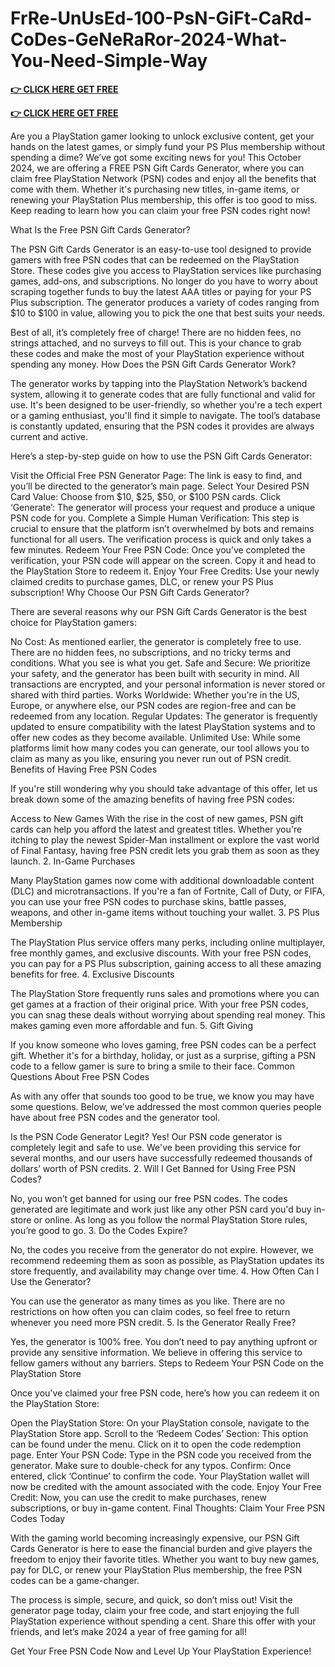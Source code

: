 # FrRe-UnUsEd-100-PsN-GiFt-CaRd-CoDes-GeNeRaRor-2024-What-You-Need-Simple-Way

**[👉 CLICK HERE GET FREE](https://tinyurl.com/ypwnb3m4)**

**[👉 CLICK HERE GET FREE](https://tinyurl.com/ypwnb3m4)**

Are you a PlayStation gamer looking to unlock exclusive content, get your hands on the latest games, or simply fund your PS Plus membership without spending a dime? We’ve got some exciting news for you! This October 2024, we are offering a FREE PSN Gift Cards Generator, where you can claim free PlayStation Network (PSN) codes and enjoy all the benefits that come with them. Whether it's purchasing new titles, in-game items, or renewing your PlayStation Plus membership, this offer is too good to miss. Keep reading to learn how you can claim your free PSN codes right now!

What Is the Free PSN Gift Cards Generator?

The PSN Gift Cards Generator is an easy-to-use tool designed to provide gamers with free PSN codes that can be redeemed on the PlayStation Store. These codes give you access to PlayStation services like purchasing games, add-ons, and subscriptions. No longer do you have to worry about scraping together funds to buy the latest AAA titles or paying for your PS Plus subscription. The generator produces a variety of codes ranging from $10 to $100 in value, allowing you to pick the one that best suits your needs.

Best of all, it’s completely free of charge! There are no hidden fees, no strings attached, and no surveys to fill out. This is your chance to grab these codes and make the most of your PlayStation experience without spending any money. How Does the PSN Gift Cards Generator Work?

The generator works by tapping into the PlayStation Network’s backend system, allowing it to generate codes that are fully functional and valid for use. It's been designed to be user-friendly, so whether you're a tech expert or a gaming enthusiast, you'll find it simple to navigate. The tool’s database is constantly updated, ensuring that the PSN codes it provides are always current and active.

Here’s a step-by-step guide on how to use the PSN Gift Cards Generator:

Visit the Official Free PSN Generator Page: The link is easy to find, and you’ll be directed to the generator’s main page.
Select Your Desired PSN Card Value: Choose from $10, $25, $50, or $100 PSN cards.
Click ‘Generate’: The generator will process your request and produce a unique PSN code for you.
Complete a Simple Human Verification: This step is crucial to ensure that the platform isn’t overwhelmed by bots and remains functional for all users. The verification process is quick and only takes a few minutes.
Redeem Your Free PSN Code: Once you’ve completed the verification, your PSN code will appear on the screen. Copy it and head to the PlayStation Store to redeem it.
Enjoy Your Free Credits: Use your newly claimed credits to purchase games, DLC, or renew your PS Plus subscription!
Why Choose Our PSN Gift Cards Generator?

There are several reasons why our PSN Gift Cards Generator is the best choice for PlayStation gamers:

No Cost: As mentioned earlier, the generator is completely free to use. There are no hidden fees, no subscriptions, and no tricky terms and conditions. What you see is what you get.
Safe and Secure: We prioritize your safety, and the generator has been built with security in mind. All transactions are encrypted, and your personal information is never stored or shared with third parties.
Works Worldwide: Whether you're in the US, Europe, or anywhere else, our PSN codes are region-free and can be redeemed from any location.
Regular Updates: The generator is frequently updated to ensure compatibility with the latest PlayStation systems and to offer new codes as they become available.
Unlimited Use: While some platforms limit how many codes you can generate, our tool allows you to claim as many as you like, ensuring you never run out of PSN credit.
Benefits of Having Free PSN Codes

If you're still wondering why you should take advantage of this offer, let us break down some of the amazing benefits of having free PSN codes:

Access to New Games
With the rise in the cost of new games, PSN gift cards can help you afford the latest and greatest titles. Whether you're itching to play the newest Spider-Man installment or explore the vast world of Final Fantasy, having free PSN credit lets you grab them as soon as they launch. 2. In-Game Purchases

Many PlayStation games now come with additional downloadable content (DLC) and microtransactions. If you're a fan of Fortnite, Call of Duty, or FIFA, you can use your free PSN codes to purchase skins, battle passes, weapons, and other in-game items without touching your wallet. 3. PS Plus Membership

The PlayStation Plus service offers many perks, including online multiplayer, free monthly games, and exclusive discounts. With your free PSN codes, you can pay for a PS Plus subscription, gaining access to all these amazing benefits for free. 4. Exclusive Discounts

The PlayStation Store frequently runs sales and promotions where you can get games at a fraction of their original price. With your free PSN codes, you can snag these deals without worrying about spending real money. This makes gaming even more affordable and fun. 5. Gift Giving

If you know someone who loves gaming, free PSN codes can be a perfect gift. Whether it's for a birthday, holiday, or just as a surprise, gifting a PSN code to a fellow gamer is sure to bring a smile to their face. Common Questions About Free PSN Codes

As with any offer that sounds too good to be true, we know you may have some questions. Below, we’ve addressed the most common queries people have about free PSN codes and the generator tool.

Is the PSN Code Generator Legit?
Yes! Our PSN code generator is completely legit and safe to use. We've been providing this service for several months, and our users have successfully redeemed thousands of dollars’ worth of PSN credits. 2. Will I Get Banned for Using Free PSN Codes?

No, you won’t get banned for using our free PSN codes. The codes generated are legitimate and work just like any other PSN card you'd buy in-store or online. As long as you follow the normal PlayStation Store rules, you’re good to go. 3. Do the Codes Expire?

No, the codes you receive from the generator do not expire. However, we recommend redeeming them as soon as possible, as PlayStation updates its store frequently, and availability may change over time. 4. How Often Can I Use the Generator?

You can use the generator as many times as you like. There are no restrictions on how often you can claim codes, so feel free to return whenever you need more PSN credit. 5. Is the Generator Really Free?

Yes, the generator is 100% free. You don’t need to pay anything upfront or provide any sensitive information. We believe in offering this service to fellow gamers without any barriers. Steps to Redeem Your PSN Code on the PlayStation Store

Once you've claimed your free PSN code, here’s how you can redeem it on the PlayStation Store:

Open the PlayStation Store: On your PlayStation console, navigate to the PlayStation Store app.
Scroll to the ‘Redeem Codes’ Section: This option can be found under the menu. Click on it to open the code redemption page.
Enter Your PSN Code: Type in the PSN code you received from the generator. Make sure to double-check for any typos.
Confirm: Once entered, click ‘Continue’ to confirm the code. Your PlayStation wallet will now be credited with the amount associated with the code.
Enjoy Your Free Credit: Now, you can use the credit to make purchases, renew subscriptions, or buy in-game content.
Final Thoughts: Claim Your Free PSN Codes Today

With the gaming world becoming increasingly expensive, our PSN Gift Cards Generator is here to ease the financial burden and give players the freedom to enjoy their favorite titles. Whether you want to buy new games, pay for DLC, or renew your PlayStation Plus membership, the free PSN codes can be a game-changer.

The process is simple, secure, and quick, so don’t miss out! Visit the generator page today, claim your free code, and start enjoying the full PlayStation experience without spending a cent. Share this offer with your friends, and let’s make 2024 a year of free gaming for all!

Get Your Free PSN Code Now and Level Up Your PlayStation Experience!
